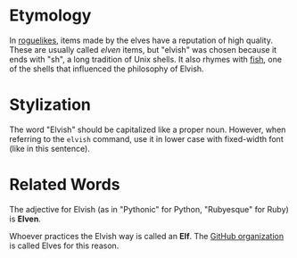 # Etymology

In [roguelikes](https://en.wikipedia.org/wiki/Roguelike), items made by the elves have a reputation of high quality. These are usually called *elven* items, but "elvish" was chosen because it ends with "sh", a long tradition of Unix shells. It also rhymes with [fish](https://fishshell.com), one of the shells that influenced the philosophy of Elvish.

# Stylization

The word "Elvish" should be capitalized like a proper noun. However, when referring to the `elvish` command, use it in lower case with fixed-width font (like in this sentence).

# Related Words

The adjective for Elvish (as in "Pythonic" for Python, "Rubyesque" for Ruby) is **Elven**.

Whoever practices the Elvish way is called an **Elf**. The [GitHub organization](https://github.com/elves/) is called Elves for this reason.
